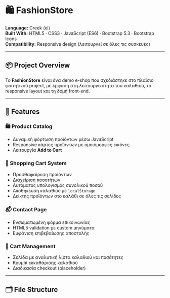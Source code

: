 # 🛍️ FashionStore

**Language:** Greek (el)  
**Built With:** HTML5 · CSS3 · JavaScript (ES6) · Bootstrap 5.3 · Bootstrap Icons  
**Compatibility:** Responsive design (λειτουργεί σε όλες τις συσκευές)

---

## 📦 Project Overview

Το **FashionStore** είναι ένα demo e-shop που σχεδιάστηκε στο πλαίσιο φοιτητικού project, με έμφαση στη λειτουργικότητα του καλαθιού, το responsive layout και τη δομή front-end.

---

## 🔑 Features

### 🛍️ Product Catalog
- Δυναμική φόρτωση προϊόντων μέσω JavaScript
- Responsive κάρτες προϊόντων με ομοιόμορφες εικόνες
- Λειτουργία **Add to Cart**

### 🛒 Shopping Cart System
- Προσθαφαίρεση προϊόντων
- Διαχείριση ποσοτήτων
- Αυτόματος υπολογισμός συνολικού ποσού
- Αποθήκευση καλαθιού με `localStorage`
- Δείκτης προϊόντων στο καλάθι σε όλες τις σελίδες

### 📬 Contact Page
- Ενσωματωμένη φόρμα επικοινωνίας
- HTML5 validation με custom μηνύματα
- Εμφάνιση επιβεβαίωσης αποστολής

### 🔢 Cart Management
- Σελίδα με αναλυτική λίστα καλαθιού και ποσότητες
- Κουμπί εκκαθάρισης καλαθιού
- Διαδικασία checkout (placeholder)

---

## 🗂️ File Structure

